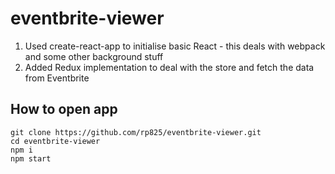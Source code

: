 # eventbrite-viewer

1. Used create-react-app to initialise basic React - this deals with webpack and some other background stuff
2. Added Redux implementation to deal with the store and fetch the data from Eventbrite

## How to open app

```
git clone https://github.com/rp825/eventbrite-viewer.git
cd eventbrite-viewer
npm i
npm start
```
 
